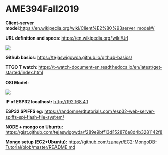 # AME394Fall2019

**Client-server model**:https://en.wikipedia.org/wiki/Client%E2%80%93server_model#/

**URL definition and specs**: https://en.wikipedia.org/wiki/Url

<img src="https://upload.wikimedia.org/wikipedia/commons/thumb/d/d6/URI_syntax_diagram.svg/2136px-URI_syntax_diagram.svg.png">

**Github basics**: https://tejaswigowda.github.io/github-basics/

**TTGO T watch**: https://t-watch-document-en.readthedocs.io/en/latest/get-started/index.html


**OSI Model:**

<image src='https://blogs.bmc.com/wp-content/uploads/2018/06/osi-model-7-layers-804x1024.png'>


**IP of ESP32 localhost:**
http://192.168.4.1


**ESP32 SPIFFS eg:**
https://randomnerdtutorials.com/esp32-web-server-spiffs-spi-flash-file-system/

**NODE + mongo on Ubuntu:**
https://gist.github.com/tejaswigowda/f289e9bff13d152876e8d4b3281142f8


**Mongo setup (EC2+Ubuntu):**
https://github.com/zanayr/EC2-MongoDB-Tutorial/blob/master/README.md
